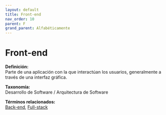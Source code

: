 ```yaml
---
layout: default
title: Front-end
nav_order: 10
parent: F
grand_parent: Alfabéticamente
---
```


# Front-end

**Definición:**  
Parte de una aplicación con la que interactúan los usuarios, generalmente a través de una interfaz gráfica.

**Taxonomía:**  
Desarrollo de Software / Arquitectura de Software

**Términos relacionados:**  
[Back-end](https://maleniski.github.io/diccionario-angl-tec-mx/docs/alfabeticamente/B/back-end.html), [Full-stack](https://maleniski.github.io/diccionario-angl-tec-mx/docs/alfabeticamente/F/full-stack.html)
